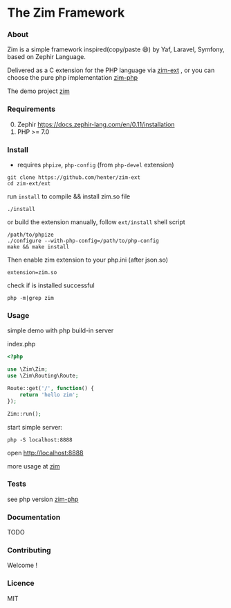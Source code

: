 # The Zim Framework

### About

Zim is a simple framework inspired(copy/paste 😄) by Yaf, Laravel, Symfony, based on Zephir Language.

Delivered as a C extension for the PHP language via [zim-ext](https://github.com/henter/zim-ext) , or you can choose the pure php implementation [zim-php](https://github.com/henter/zim-php)

The demo project [zim](https://github.com/henter/zim)

### Requirements

0. Zephir https://docs.zephir-lang.com/en/0.11/installation
1. PHP >= 7.0

### Install

* requires `phpize`, `php-config` (from `php-devel` extension)
```
git clone https://github.com/henter/zim-ext
cd zim-ext/ext
```
run `install` to compile && install zim.so file
```
./install
```

or build the extension manually, follow `ext/install` shell script

```
/path/to/phpize
./configure --with-php-config=/path/to/php-config
make && make install
```

Then enable zim extension to your php.ini (after json.so)

```
extension=zim.so
```

check if is installed successful
```
php -m|grep zim
```

### Usage

simple demo with php build-in server

index.php
```php
<?php

use \Zim\Zim;
use \Zim\Routing\Route;

Route::get('/', function() {
    return 'hello zim';
});

Zim::run();

```

start simple server:

`php -S localhost:8888`

open [http://localhost:8888](http://localhost:8888)

more usage at [zim](https://github.com/henter/zim)

### Tests

see php version [zim-php](https://github.com/henter/zim-php)

### Documentation

TODO

### Contributing

Welcome !

### Licence

MIT
